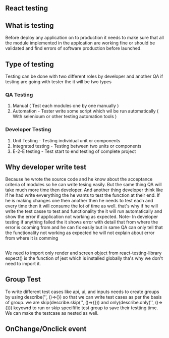 ## React testing

## What is testing
Before deploy any application on to production it needs to make sure that all the module implemented in the applcation are working fine or should be validated and find errors of software production before launched.

## Type of testing 
Testing can be done with two different roles by developer and another QA
if testing are going with tester the it will be two types

### QA Testing
1. Manual ( Test each modules one by one manually )
2. Automation - Tester write some script which wil be run automatically ( With selenioum or other testing automation tools )

### Developer Testing
1. Unit Testing  - Testing individual unit or components
2. Integrated testing - Testing between two units or components
3. E-2-E testing - Test start to end testing of complete project

## Why developer write test
Because he wrote the source code and he know about the acceptance criteria of modules so he can write tesing easily. But the same thing QA will take much more time then developer. And another thing developer think like if he had write evverything the he wants to test the function at their end. If he is making changes one then another then he needs to test each and every time then it will consume the lot of time as well. that's why if he will write the test casse to test and functionality the it will run automatically and show the error if application not working as expected. 
Note- In developer testing if anything failed the it shows error with detail that from where the error is ccoming from and he can fix easily but in same QA can only tell that the functionality not working as expected he will not explain about error from where it is  comming

## 

We need to import only render and screen object from react-testing-library
expect() is the function of jest which is installed globally tha's why we don't need to import it.

## Group Test

To write different test cases like api, ui, and inputs needs to create groups by using describe('', ()=>{}) so that we can write test cases as per the basis of group. we are skip(describe.skip('', ()=>{})) and only(describe.only('', ()=>{})) keyowrd to run or skip specifific test group to save their testting time. We can make the testcase as nested as well.

## OnChange/Onclick event



